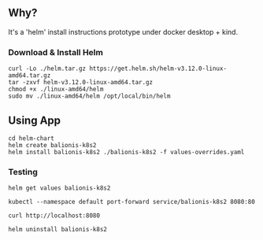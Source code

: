 ## Why?
It's a 'helm' install instructions prototype under docker desktop + kind.

### Download & Install Helm
```
curl -Lo ./helm.tar.gz https://get.helm.sh/helm-v3.12.0-linux-amd64.tar.gz
tar -zxvf helm-v3.12.0-linux-amd64.tar.gz
chmod +x ./linux-amd64/helm
sudo mv ./linux-amd64/helm /opt/local/bin/helm
```

## Using App 
```
cd helm-chart
helm create balionis-k8s2 
helm install balionis-k8s2 ./balionis-k8s2 -f values-overrides.yaml
```

### Testing
```
helm get values balionis-k8s2 

kubectl --namespace default port-forward service/balionis-k8s2 8080:80

curl http://localhost:8080

helm uninstall balionis-k8s2
```

